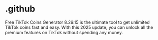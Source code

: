 # .github
Free TikTok Coins Generator 8.29.15 is the ultimate tool to get unlimited TikTok coins fast and easy. With this 2025 update, you can unlock all the premium features on TikTok without spending any money. 
